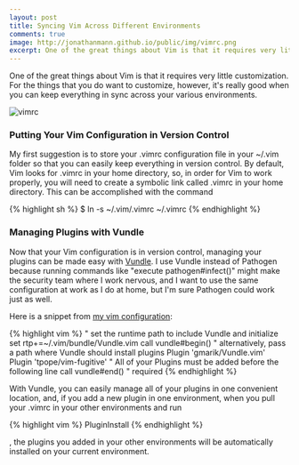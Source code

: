 ```yaml
---
layout: post
title: Syncing Vim Across Different Environments
comments: true
image: http://jonathanmann.github.io/public/img/vimrc.png
excerpt: One of the great things about Vim is that it requires very little customization. For the things that you do want to customize, however, it's really good when you can keep everything in sync across your various environments.
---
```


One of the great things about Vim is that it requires very little customization. For the things that you do want to customize, however, it's really good when you can keep everything in sync across your various environments. 

![vimrc](http://jonathanmann.github.io/public/img/vimrc.png)

### Putting Your Vim Configuration in Version Control

My first suggestion is to store your .vimrc configuration file in your ~/.vim folder so that you can easily keep everything in version control. By default, Vim looks for .vimrc in your home directory, so, in order for Vim to work properly, you will need to create a symbolic link called .vimrc in your home directory. This can be accomplished with the command

{% highlight sh %}
$ ln -s ~/.vim/.vimrc ~/.vimrc
{% endhighlight %}

### Managing Plugins with Vundle

Now that your Vim configuration is in version control, managing your plugins can be made easy with [Vundle](https://github.com/VundleVim/Vundle.vim). I use Vundle instead of Pathogen because running commands like "execute pathogen#infect()" might make the security team where I work nervous, and I want to use the same configuration at work as I do at home, but I'm sure Pathogen could work just as well. 

Here is a snippet from [my vim configuration](https://github.com/jonathanmann/vim_config):

{% highlight vim %}
" set the runtime path to include Vundle and initialize
set rtp+=~/.vim/bundle/Vundle.vim
call vundle#begin()
" alternatively, pass a path where Vundle should install plugins
Plugin 'gmarik/Vundle.vim'
Plugin 'tpope/vim-fugitive'
" All of your Plugins must be added before the following line
call vundle#end()            " required
{% endhighlight %}

With Vundle, you can easily manage all of your plugins in one convenient location, and, if you add a new plugin in one environment, when you pull your .vimrc in your other environments and run  

{% highlight vim %}
PluginInstall
{% endhighlight %}

, the plugins you added in your other environments will be automatically installed on your current environment.
